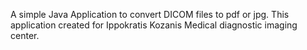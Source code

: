A simple Java Application to convert DICOM files to pdf or jpg. 
This application created for Ippokratis Kozanis Medical diagnostic imaging center.

